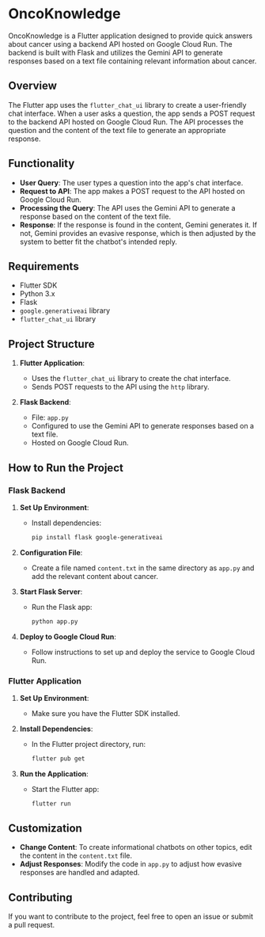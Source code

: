 

# OncoKnowledge

OncoKnowledge is a Flutter application designed to provide quick answers about cancer using a backend API hosted on Google Cloud Run. The backend is built with Flask and utilizes the Gemini API to generate responses based on a text file containing relevant information about cancer.

## Overview

The Flutter app uses the `flutter_chat_ui` library to create a user-friendly chat interface. When a user asks a question, the app sends a POST request to the backend API hosted on Google Cloud Run. The API processes the question and the content of the text file to generate an appropriate response.

## Functionality

- **User Query**: The user types a question into the app's chat interface.
- **Request to API**: The app makes a POST request to the API hosted on Google Cloud Run.
- **Processing the Query**: The API uses the Gemini API to generate a response based on the content of the text file.
- **Response**: If the response is found in the content, Gemini generates it. If not, Gemini provides an evasive response, which is then adjusted by the system to better fit the chatbot's intended reply.

## Requirements

- Flutter SDK
- Python 3.x
- Flask
- `google.generativeai` library
- `flutter_chat_ui` library

## Project Structure

1. **Flutter Application**:
    - Uses the `flutter_chat_ui` library to create the chat interface.
    - Sends POST requests to the API using the `http` library.

2. **Flask Backend**:
    - File: `app.py`
    - Configured to use the Gemini API to generate responses based on a text file.
    - Hosted on Google Cloud Run.

## How to Run the Project

### Flask Backend

1. **Set Up Environment**:
    - Install dependencies:
      ```bash
      pip install flask google-generativeai
      ```

2. **Configuration File**:
    - Create a file named `content.txt` in the same directory as `app.py` and add the relevant content about cancer.

3. **Start Flask Server**:
    - Run the Flask app:
      ```bash
      python app.py
      ```

4. **Deploy to Google Cloud Run**:
    - Follow instructions to set up and deploy the service to Google Cloud Run.

### Flutter Application

1. **Set Up Environment**:
    - Make sure you have the Flutter SDK installed.

2. **Install Dependencies**:
    - In the Flutter project directory, run:
      ```bash
      flutter pub get
      ```

3. **Run the Application**:
    - Start the Flutter app:
      ```bash
      flutter run
      ```

## Customization

- **Change Content**: To create informational chatbots on other topics, edit the content in the `content.txt` file.
- **Adjust Responses**: Modify the code in `app.py` to adjust how evasive responses are handled and adapted.

## Contributing

If you want to contribute to the project, feel free to open an issue or submit a pull request.
